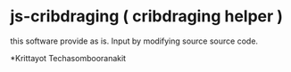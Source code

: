# js-cribdraging ( cribdraging helper )
this software provide as is.
Input by modifying source source code.

*Krittayot Techasombooranakit
